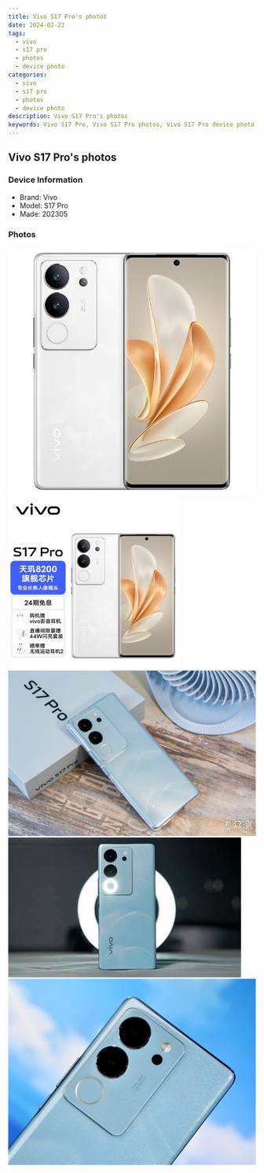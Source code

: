 ```yaml
---
title: Vivo S17 Pro's photos
date: 2024-02-22
tags: 
  - vivo
  - s17 pro
  - photos
  - device photo
categories: 
  - vivo
  - s17 pro
  - photos
  - device photo
description: Vivo S17 Pro's photos
keywords: Vivo S17 Pro, Vivo S17 Pro photos, Vivo S17 Pro device photo
---
```


## Vivo S17 Pro's photos

### Device Information

- Brand: Vivo
- Model: S17 Pro
- Made: 202305

### Photos

![/images/best-assets/devices/vivo/vivo-s17-pro/1.jpg](/images/best-assets/devices/vivo/vivo-s17-pro/1.jpg)
![/images/best-assets/devices/vivo/vivo-s17-pro/2.jpg](/images/best-assets/devices/vivo/vivo-s17-pro/2.jpg)
![/images/best-assets/devices/vivo/vivo-s17-pro/3.jpg](/images/best-assets/devices/vivo/vivo-s17-pro/3.jpg)
![/images/best-assets/devices/vivo/vivo-s17-pro/4.jpg](/images/best-assets/devices/vivo/vivo-s17-pro/4.jpg)
![/images/best-assets/devices/vivo/vivo-s17-pro/5.jpg](/images/best-assets/devices/vivo/vivo-s17-pro/5.jpg)
